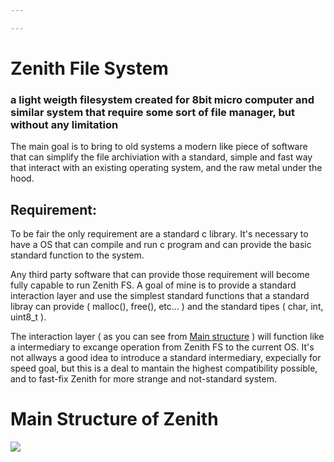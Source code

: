 ```yaml
---

---
```


# Zenith File System

### a light weigth filesystem created for 8bit micro computer and similar system that require some sort of file manager, but without any limitation


The main goal is to bring to old systems a modern like piece of software that can simplify the file archiviation with a standard, simple and fast way that interact with an existing operating system, and the raw metal under the hood.

## Requirement:

To be fair the only requirement are a standard c library. It's necessary to have a OS that can compile and run c program and can provide the basic standard function to the system. 

Any third party software that can provide those requirement will become fully capable to run Zenith FS.
A goal of mine is to provide a standard interaction layer and use the simplest standard functions that a standard libray can provide ( malloc(), free(), etc... ) and the standard tipes ( char, int, uint8_t ). 

The interaction layer ( as you can see from <a href="#image_1">Main structure</a> ) will function like a intermediary to excange operation from Zenith FS to the current OS. It's not allways a good idea to introduce a standard intermediary, expecially for speed goal, but this is a deal to mantain the highest compatibility possible, and to fast-fix Zenith for more strange and not-standard system. 


# <h1>Main Structure of Zenith</h1>

<img src="https://res.cloudinary.com/djjwizrmr/image/upload/v1725624599/zenith_fs/zenith_fs_main_structure.jpg" id="#image_1">